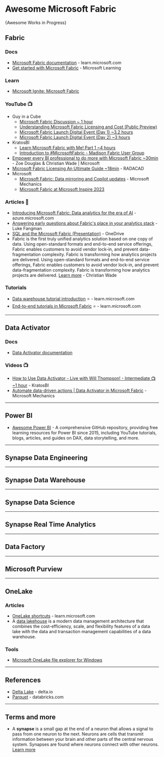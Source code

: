 # Awesome Microsoft Fabric

{Awesome Works in Progress}

## Fabric
### Docs
* [Microsoft Fabric documentation](https://learn.microsoft.com/en-us/fabric/) - learn.microsoft.com
* [Get started with Microsoft Fabric](https://github.com/MicrosoftLearning/mslearn-fabric/tree/main) - Microsoft Learning

### Learn
* [Microsoft Ignite: Microsoft Fabric](https://learn.microsoft.com/en-us/collections/w2gkhrkzzmym?WT.mc_id=cloudskillschallenge_a68d938a-58b7-403e-89f2-b2305edb7c41)

### YouTube 📺
* Guy in a Cube
  - [Microsoft Fabric Discussion ~ 1 hour](https://www.youtube.com/watch?v=tMx3rhl43b4)
  - [Understanding Microsoft Fabric Licensing and Cost (Public Preview)](https://youtu.be/6AAeV3bSMso)
  - [Microsoft Fabric Launch Digital Event (Day 1) ~3.2 hours](https://youtu.be/5jlP0wdEsls)
  - [Microsoft Fabric Launch Digital Event (Day 2) ~3 hours](https://youtu.be/wdDx0-jvl7w)
* KratosBI
  - [Learn Microsoft Fabric with Me! Part 1 ~4 hours](https://www.youtube.com/watch?v=9z4m_Y9m36E)
  - [Introduction to #MicrosoftFabric - Madison Fabric User Group](https://www.youtube.com/watch?v=913cl9BD3iQ)
* [Empower every BI professional to do more with Microsoft Fabric ~30min](https://build.microsoft.com/en-US/sessions/8b23c96e-7c35-463d-88b4-564d23dc14a5) - Zoe Douglas & Christian Wade | Microsoft
* [Microsoft Fabric Licensing An Ultimate Guide ~18min](https://youtu.be/Gvt8oesGa3E) - RADACAD
* Microsoft
  - [Microsoft Fabric: Data mirroring and Copilot updates](https://www.youtube.com/watch?v=fz5fBgww0rE) - Microsoft Mechanics
  - [Microsoft Fabric at Microsoft Inspire 2023](https://www.youtube.com/watch?v=C8EZaJtVZoY)

### Articles 📰
* [Introducing Microsoft Fabric: Data analytics for the era of AI](https://azure.microsoft.com/en-us/blog/introducing-microsoft-fabric-data-analytics-for-the-era-of-ai/) - azure.microsoft.com
* [Answering early questions about Fabric's place in your analytics stack](https://www.linkedin.com/pulse/answering-early-questions-fabrics-place-your-stack-luke-fangman) - Luke Fangman
* [SQL and the Microsoft Fabric (Presentation)](https://aka.ms/sqlfabricdemo) - OneDrive
* Fabric is the first truly unified analytics solution based on one copy of data. Using open-standard formats and end-to-end service offerings, Fabric enables customers to avoid vendor lock-in, and prevent data-fragmentation complexity. Fabric is transforming how analytics projects are delivered. Using open-standard formats and end-to-end service offerings, Fabric enables customers to avoid vendor lock-in, and prevent data-fragmentation complexity. Fabric is transforming how analytics projects are delivered. [Learn more](https://powerbi.microsoft.com/en-us/blog/datasets-renamed-to-semantic-models/) - Christian Wade

### Tutorials
* [Data warehouse tutorial introduction](https://learn.microsoft.com/en-us/fabric/data-warehouse/tutorial-introduction) ⭐ - learn.microsoft.com
* [End-to-end tutorials in Microsoft Fabric](https://learn.microsoft.com/en-us/fabric/get-started/end-to-end-tutorials) ⭐ - learn.microsoft.com

-----

## Data Activator
### Docs
* [Data Activator documentation](https://learn.microsoft.com/en-us/fabric/data-activator/)
  
### Videos 📺
* [How to Use Data Activator - Live with Will Thompson! - Intermediate 📺 ~1 hour](https://www.youtube.com/watch?v=gGmf0oME2wE) - KratosBI
* [Automate data-driven actions | Data Activator in Microsoft Fabric](https://www.youtube.com/watch?v=qrCmTCWuluk) - Microsoft Mechanics

-----

## Power BI
* [Awesome Power BI](https://github.com/NajiElKotob/Awesome-Power-BI) - A comprehensive GitHub repository, providing free learning resources for Power BI since 2015, including YouTube tutorials, blogs, articles, and guides on DAX, data storytelling, and more.

-----
## Synapse Data Engineering

-----
## Synapse Data Warehouse

-----
## Synapse Data Science

-----
## Synapse Real Time Analytics


-----
## Data Factory


-----
## Microsoft Purview

-----
## OneLake
### Articles
* [OneLake shortcuts](https://learn.microsoft.com/en-us/fabric/onelake/onelake-shortcuts) - learn.microsoft.com
* A [data lakehouse](https://learn.microsoft.com/en-us/fabric/onelake/create-lakehouse-onelake) is a modern data management architecture that combines the cost-efficiency, scale, and flexibility features of a data lake with the data and transaction management capabilities of a data warehouse.

### Tools
* [Microsoft OneLake file explorer for Windows](https://www.microsoft.com/en-us/download/details.aspx?id=105222)

-----
## References
* [Delta Lake](https://delta.io/) - delta.io
* [Parquet](https://www.databricks.com/glossary/what-is-parquet) - databricks.com

-----
## Terms and more
* A **synapse** is a small gap at the end of a neuron that allows a signal to pass from one neuron to the next. Neurons are cells that transmit information between your brain and other parts of the central nervous system. Synapses are found where neurons connect with other neurons. [Learn more](https://www.verywellhealth.com/synapse-anatomy-2795867)
